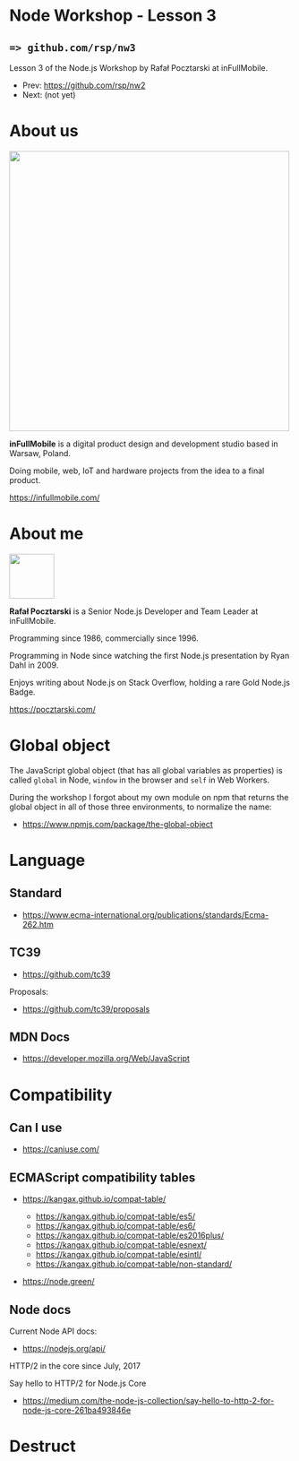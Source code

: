 Node Workshop - Lesson 3
=
`=> github.com/rsp/nw3`
-

Lesson 3 of the
Node.js Workshop by Rafał Pocztarski at inFullMobile.

* Prev: https://github.com/rsp/nw2
* Next: (not yet)

About us
=
[<img src="https://infullmobile.com/wp-content/themes/ifm_simple/img/svg/logo_dark.svg" width="500">](https://infullmobile.com/)

**inFullMobile** is a digital product design and development studio based in Warsaw, Poland.

Doing mobile, web, IoT and hardware projects from the idea to a final product.

https://infullmobile.com/

About me
=
[<img src="https://github.com/rsp.png" height="80">](https://pocztarski.com/)

**Rafał Pocztarski** is a Senior Node.js Developer and Team Leader at inFullMobile.

Programming since 1986, commercially since 1996.

Programming in Node since watching the first Node.js presentation by Ryan Dahl in 2009.

Enjoys writing about Node.js on Stack Overflow, holding a rare Gold Node.js Badge.

https://pocztarski.com/

Global object
=
The JavaScript global object
(that has all global variables as properties)
is called `global` in Node,
`window` in the browser
and `self` in Web Workers.

During the workshop I forgot about my own module on npm that returns the global object in all of those three environments, to normalize the name:

* https://www.npmjs.com/package/the-global-object

Language
=
Standard
-
* https://www.ecma-international.org/publications/standards/Ecma-262.htm

TC39
-

* https://github.com/tc39

Proposals:

* https://github.com/tc39/proposals


MDN Docs
-
* https://developer.mozilla.org/Web/JavaScript

Compatibility
=

Can I use
-
* https://caniuse.com/

ECMAScript compatibility tables
-

* https://kangax.github.io/compat-table/
  * https://kangax.github.io/compat-table/es5/
  * https://kangax.github.io/compat-table/es6/
  * https://kangax.github.io/compat-table/es2016plus/
  * https://kangax.github.io/compat-table/esnext/
  * https://kangax.github.io/compat-table/esintl/
  * https://kangax.github.io/compat-table/non-standard/


* https://node.green/

Node docs
-

Current Node API docs:

* https://nodejs.org/api/


HTTP/2 in the core since July, 2017

Say hello to HTTP/2 for Node.js Core

* https://medium.com/the-node-js-collection/say-hello-to-http-2-for-node-js-core-261ba493846e

Destruct
=


[github-follow-url]: https://github.com/rsp
[github-follow-img]: https://img.shields.io/github/followers/rsp.svg?style=social&label=Follow
[twitter-follow-url]: https://twitter.com/intent/follow?screen_name=pocztarski
[twitter-follow-img]: https://img.shields.io/twitter/follow/pocztarski.svg?style=social&label=Follow
[stackoverflow-url]: https://stackoverflow.com/users/613198/rsp
[stackexchange-url]: https://stackexchange.com/users/303952/rsp
[stackexchange-img]: https://stackexchange.com/users/flair/303952.png
